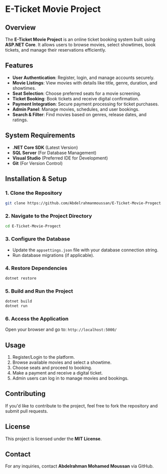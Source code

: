 # E-Ticket Movie Project

## Overview

The **E-Ticket Movie Project** is an online ticket booking system built using **ASP.NET Core**. It allows users to browse movies, select showtimes, book tickets, and manage their reservations efficiently.

## Features

- **User Authentication**: Register, login, and manage accounts securely.
- **Movie Listings**: View movies with details like title, genre, duration, and showtimes.
- **Seat Selection**: Choose preferred seats for a movie screening.
- **Ticket Booking**: Book tickets and receive digital confirmation.
- **Payment Integration**: Secure payment processing for ticket purchases.
- **Admin Panel**: Manage movies, schedules, and user bookings.
- **Search & Filter**: Find movies based on genres, release dates, and ratings.

## System Requirements

- **.NET Core SDK** (Latest Version)
- **SQL Server** (For Database Management)
- **Visual Studio** (Preferred IDE for Development)
- **Git** (For Version Control)

## Installation & Setup

### 1. Clone the Repository

```sh
git clone https://github.com/Abdelrahmanmoussan/E-Ticket-Movie-Progect.git
```

### 2. Navigate to the Project Directory

```sh
cd E-Ticket-Movie-Progect
```

### 3. Configure the Database

- Update the `appsettings.json` file with your database connection string.
- Run database migrations (if applicable).

### 4. Restore Dependencies

```sh
dotnet restore
```

### 5. Build and Run the Project

```sh
dotnet build
dotnet run
```

### 6. Access the Application

Open your browser and go to: `http://localhost:5000/`

## Usage

1. Register/Login to the platform.
2. Browse available movies and select a showtime.
3. Choose seats and proceed to booking.
4. Make a payment and receive a digital ticket.
5. Admin users can log in to manage movies and bookings.

## Contributing

If you'd like to contribute to the project, feel free to fork the repository and submit pull requests.

## License

This project is licensed under the **MIT License**.

## Contact

For any inquiries, contact **Abdelrahman Mohamed Moussan** via GitHub.
